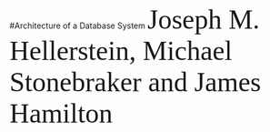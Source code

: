 #Architecture of a Database System
<font face="微软雅黑" size="10px">
Joseph M. Hellerstein, Michael Stonebraker
and James Hamilton